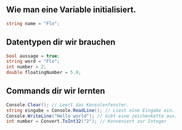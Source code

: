 ## Wie man eine Variable initialisiert.

```C#
string name = "Flo";
```

## Datentypen dir wir brauchen
```C#
bool aussage = true;
string word = "Flo";
int number = 2;
double floatingNumber = 5.0;
```

## Commands dir wir lernten

```C# 
Console.Clear(); // Leert das Konsolenfenster.
string eingabe = Console.ReadLine(); // Liest eine Eingabe ein.
Console.WriteLine("Hello world"); // Gibt eine zeichenkette aus.
int number = Convert.ToInt32("2"); // Konveniert zur Integer
```